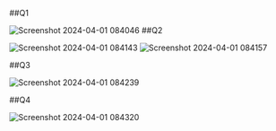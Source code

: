 
##Q1

![Screenshot 2024-04-01 084046](https://github.com/emman0000/OOP/assets/142867499/3e518ffc-1358-48e4-a6cf-1f41c388609d)
##Q2


![Screenshot 2024-04-01 084143](https://github.com/emman0000/OOP/assets/142867499/94ed1845-0027-4bd2-859c-d4c49f7d8f9c)
![Screenshot 2024-04-01 084157](https://github.com/emman0000/OOP/assets/142867499/1186a510-46b3-4520-bede-6d96f2437fc7)


##Q3

![Screenshot 2024-04-01 084239](https://github.com/emman0000/OOP/assets/142867499/a281a546-c579-416a-b633-6bf48ea8caa2)


##Q4

![Screenshot 2024-04-01 084320](https://github.com/emman0000/OOP/assets/142867499/7b05e88c-5cf2-4869-9721-41fa55eda3d3)
